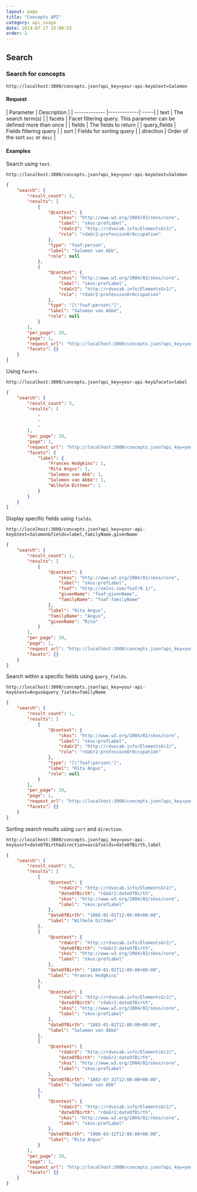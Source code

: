 ```yaml
---
layout: page
title: "Concepts API"
category: api_usage
date: 2014-07-17 15:00:53
order: 2
---
```


## Search ##

### Search for concepts ###
`http://localhost:3000/concepts.json?api_key=your-api-key&text=Salomon`

#### Request ####

| Parameter        | Description           |
| ------------- |-------------| -----|
| text          | The search term(s) |
| facets        | Facet filtering query. This parameter can be defined more than once |
| fields        | The fields to return |
| query_fields  | Fields filtering query |
| sort          | Fields for sorting query |
| direction     | Order of the sort `asc` or `desc` |

#### Examples ####

Search using `text`.

`http://localhost:3000/concepts.json?api_key=your-api-key&text=Salomon`

```json
{
    "search": {
        "result_count": 2,
        "results": [
            {
                "@context": {
                    "skos": "http://www.w3.org/2004/02/skos/core",
                    "label": "skos:prefLabel",
                    "rdaGr2": "http://rdvocab.info/ElementsGr2/",
                    "role": "rdaGr2:professionOrOccupation"
                },
                "type": "foaf:person",
                "label": "Salomon van Abb",
                "role": null
            },
            {
                "@context": {
                    "skos": "http://www.w3.org/2004/02/skos/core",
                    "label": "skos:prefLabel",
                    "rdaGr2": "http://rdvocab.info/ElementsGr2/",
                    "role": "rdaGr2:professionOrOccupation"
                },
                "type": "[\"foaf:person\"]",
                "label": "Salomon van Abbé",
                "role": null
            }
        ],
        "per_page": 20,
        "page": 1,
        "request_url": "http://localhost:3000/concepts.json?api_key=your-api-key&text=Salomon",
        "facets": {}
    }
}
```

Using `facets`.

`http://localhost:3000/concepts.json?api_key=your-api-key&facets=label`

```json
{
    "search": {
        "result_count": 5,
        "results": [
            .
            .
            .
        ],
        "per_page": 20,
        "page": 1,
        "request_url": "http://localhost:3000/concepts.json?api_key=your-api-key&facets=label",
        "facets": {
            "label": {
                "Frances Hodgkins": 1,
                "Rita Angus": 1,
                "Salomon van Abb": 1,
                "Salomon van Abbé": 1,
                "Wilhelm Dittmer": 1
            }
        }
    }
}
```

Display specific fields using `fields`.

`http://localhost:3000/concepts.json?api_key=your-api-key&text=Salomon&fields=label,familyName,givenName`

```json
{
    "search": {
        "result_count": 1,
        "results": [
            {
                "@context": {
                    "skos": "http://www.w3.org/2004/02/skos/core",
                    "label": "skos:prefLabel",
                    "foaf": "http://xmlns.com/foaf/0.1/",
                    "givenName": "foaf:givenName",
                    "familyName": "foaf:familyName"
                },
                "label": "Rita Angus",
                "familyName": "Angus",
                "givenName": "Rita"
            }
        ],
        "per_page": 20,
        "page": 1,
        "request_url": "http://localhost:3000/concepts.json?api_key=your-api-key&text=Rita&fields=label,familyName,givenName",
        "facets": {}
    }
}
```

Search within a specific fields using `query_fields`.

`http://localhost:3000/concepts.json?api_key=your-api-key&text=Angus&query_fields=familyName`

```json
{
    "search": {
        "result_count": 1,
        "results": [
            {
                "@context": {
                    "skos": "http://www.w3.org/2004/02/skos/core",
                    "label": "skos:prefLabel",
                    "rdaGr2": "http://rdvocab.info/ElementsGr2/",
                    "role": "rdaGr2:professionOrOccupation"
                },
                "type": "[\"foaf:person\"]",
                "label": "Rita Angus",
                "role": null
            }
        ],
        "per_page": 20,
        "page": 1,
        "request_url": "http://localhost:3000/concepts.json?api_key=your-api-key&text=Angus&query_fields=familyName",
        "facets": {}
    }
}
```

Sorting search results using `sort` and `direction`.

`http://localhost:3000/concepts.json?api_key=your-api-key&sort=dateOfBirth&direction=asc&fields=dateOfBirth,label`

```json
{
    "search": {
        "result_count": 5,
        "results": [
            {
                "@context": {
                    "rdaGr2": "http://rdvocab.info/ElementsGr2/",
                    "dateOfBirth": "rdaGr2:dateOfBirth",
                    "skos": "http://www.w3.org/2004/02/skos/core",
                    "label": "skos:prefLabel"
                },
                "dateOfBirth": "1866-01-01T12:00:00+00:00",
                "label": "Wilhelm Dittmer"
            },
            {
                "@context": {
                    "rdaGr2": "http://rdvocab.info/ElementsGr2/",
                    "dateOfBirth": "rdaGr2:dateOfBirth",
                    "skos": "http://www.w3.org/2004/02/skos/core",
                    "label": "skos:prefLabel"
                },
                "dateOfBirth": "1869-01-01T12:00:00+00:00",
                "label": "Frances Hodgkins"
            },
            {
                "@context": {
                    "rdaGr2": "http://rdvocab.info/ElementsGr2/",
                    "dateOfBirth": "rdaGr2:dateOfBirth",
                    "skos": "http://www.w3.org/2004/02/skos/core",
                    "label": "skos:prefLabel"
                },
                "dateOfBirth": "1883-01-01T12:00:00+00:00",
                "label": "Salomon van Abbé"
            },
            {
                "@context": {
                    "rdaGr2": "http://rdvocab.info/ElementsGr2/",
                    "dateOfBirth": "rdaGr2:dateOfBirth",
                    "skos": "http://www.w3.org/2004/02/skos/core",
                    "label": "skos:prefLabel"
                },
                "dateOfBirth": "1883-07-31T12:00:00+00:00",
                "label": "Salomon van Abb"
            },
            {
                "@context": {
                    "rdaGr2": "http://rdvocab.info/ElementsGr2/",
                    "dateOfBirth": "rdaGr2:dateOfBirth",
                    "skos": "http://www.w3.org/2004/02/skos/core",
                    "label": "skos:prefLabel"
                },
                "dateOfBirth": "1908-03-12T12:00:00+00:00",
                "label": "Rita Angus"
            }
        ],
        "per_page": 20,
        "page": 1,
        "request_url": "http://localhost:3000/concepts.json?api_key=your-api-key&sort=dateOfBirth&direction=asc&fields=dateOfBirth,label",
        "facets": {}
    }
}
```
